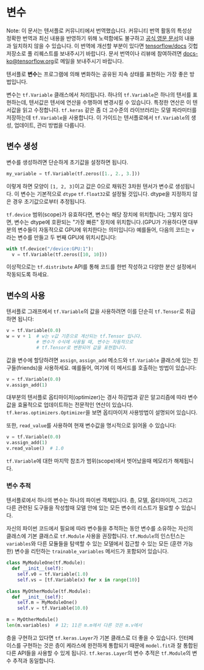 # 변수

Note: 이 문서는 텐서플로 커뮤니티에서 번역했습니다. 커뮤니티 번역 활동의 특성상 정확한 번역과 최신 내용을 반영하기 위해 노력함에도
불구하고
[공식 영문 문서](https://github.com/tensorflow/docs/blob/master/site/en/guide/variable.md)의
내용과 일치하지 않을 수 있습니다. 이 번역에 개선할 부분이 있다면
[tensorflow/docs](https://github.com/tensorflow/docs) 깃헙 저장소로 풀 리퀘스트를 보내주시기
바랍니다. 문서 번역이나 리뷰에 참여하려면
[docs-ko@tensorflow.org](https://groups.google.com/a/tensorflow.org/forum/#!forum/docs-ko)로
메일을 보내주시기 바랍니다.

텐서플로 **변수**는 프로그램에 의해 변화하는 공유된 지속 상태를 표현하는 가장 좋은 방법입니다.

변수는 `tf.Variable` 클래스에서 처리됩니다. 하나의 `tf.Variable`은 하나의 텐서를 표현하는데, 텐서값은 텐서에 연산을
수행하여 변경시킬 수 있습니다. 특정한 연산은 이 텐서값을 읽고 수정합니다. `tf.keras` 같은 좀 더 고수준의 라이브러리는 모델
파라미터를 저장하는데 `tf.Variable`을 사용합니다. 이 가이드는 텐서플로에서 `tf.Variable`의 생성, 업데이트, 관리 방법을
다룹니다.

## 변수 생성

변수를 생성하려면 단순하게 초기값을 설정하면 됩니다.

``` python
my_variable = tf.Variable(tf.zeros([1., 2., 3.]))
```

이렇게 하면 모양이 `[1, 2, 3]`이고 값은 0으로 채워진 3차원 텐서가 변수로 생성됩니다. 이 변수는 기본적으로 `dtype`
`tf.float32`로 설정될 것입니다. dtype을 지정하지 않은 경우 초기값으로부터 추정됩니다.

`tf.device` 범위(scope)가 유효하다면, 변수는 해당 장치에 위치합니다; 그렇지 않다면, 변수는 dtype에 호환되는 "가장 빠른"
장치에 위치합니다.(GPU가 가용하다면 대부분의 변수들이 자동적으로 GPU에 위치한다는 의미입니다) 예를들어, 다음의 코드는 `v`라는 변수를
만들고 두 번째 GPU에 위치시킵니다:

``` python
with tf.device("/device:GPU:1"):
  v = tf.Variable(tf.zeros([10, 10]))
```

이상적으로는 `tf.distribute` API를 통해 코드를 한번 작성하고 다양한 분산 설정에서 작동되도록 하세요.

## 변수의 사용

텐서플로 그래프에서 `tf.Variable`의 값을 사용하려면 이를 단순히 `tf.Tensor`로 취급하면 됩니다:

``` python
v = tf.Variable(0.0)
w = v + 1  # w는 v값 기준으로 계산되는 tf.Tensor 입니다.
           # 변수가 수식에 사용될 때, 변수는 자동적으로
           # tf.Tensor로 변환되어 값을 표현합니다.
```

값을 변수에 할당하려면 `assign`, `assign_add` 메소드와 `tf.Variable` 클래스에 있는 친구들(friends)을
사용하세요. 예를들어, 여기에 이 메서드를 호출하는 방법이 있습니다:

``` python
v = tf.Variable(0.0)
v.assign_add(1)
```

대부분의 텐서플로 옵티마이저(optimizer)는 경사 하강법과 같은 알고리즘에 따라 변수값을 효율적으로 업데이트하는 전문적인 연산이 있습니다.
`tf.keras.optimizers.Optimizer`을 보면 옵티마이저 사용방법이 설명되어 있습니다.

또한, `read_value`를 사용하여 현재 변수값을 명시적으로 읽어올 수 있습니다:

```python
v = tf.Variable(0.0)
v.assign_add(1)
v.read_value()  # 1.0
```

`tf.Variable`에 대한 마지막 참조가 범위(scope)에서 벗어났을때 메모리가 해제됩니다.

### 변수 추적

텐서플로에서 하나의 변수는 하나의 파이썬 객체입니다. 층, 모델, 옵티마이저, 그리고 다른 관련된 도구들을 작성할때 모델 안에 있는 모든 변수의
리스트가 필요할 수 있습니다.

자신의 파이썬 코드에서 필요에 따라 변수들을 추적하는 동안 변수를 소유하는 자신의 클래스에 기본 클래스로 `tf.Module` 사용을
권장합니다. `tf.Module`의 인스턴스는 `variables`와 다른 모듈들을 탐색할 수 있는 모델에서 접근할 수 있는 모든 (훈련
가능한) 변수을 리턴하는 `trainable_variables` 메서드가 포함되어 있습니다.

```python
class MyModuleOne(tf.Module):
  def __init__(self):
    self.v0 = tf.Variable(1.0)
    self.vs = [tf.Variable(x) for x in range(10)]
    
class MyOtherModule(tf.Module):
  def __init__(self):
    self.m = MyModuleOne()
    self.v = tf.Variable(10.0)
    
m = MyOtherModule()
len(m.variables)  # 12; 11은 m.m에서 다른 것은 m.v에서

```

층을 구현하고 있다면 `tf.keras.Layer`가 기본 클래스로 더 좋을 수 있습니다. 인터페이스를 구현하는 것은 층이 케라스에 완전하게
통합되기 때문에 `model.fit`과 잘 통합된 다른 API들을 사용할 수 있게 됩니다. `tf.keras.Layer`의 변수 추적은
`tf.Module`의 변수 추적과 동일합니다.
